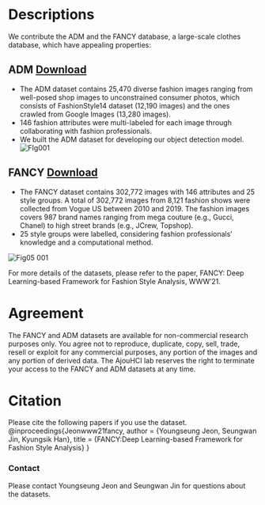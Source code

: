 
# Descriptions
We contribute the ADM and the FANCY database, a large-scale clothes database, which have appealing properties:

## ADM  [Download](https://drive.google.com/drive/folders/1rvd5D0vv2MrMEaZZpmeJ2ny6Tn44DyA-?usp=sharing)
- The ADM dataset contains 25,470 diverse fashion images ranging from well-posed shop images to unconstrained consumer photos, which consists of FashionStyle14 dataset (12,190 images) and the ones crawled from Google Images (13,280 images).
- 146 fashion attributes were multi-labeled for each image through collaborating with fashion professionals.
- We built the ADM dataset for developing our object detection model. 
![FIg001](https://user-images.githubusercontent.com/30140635/107113079-d8b8a380-689f-11eb-9d7e-99d18c15b5e4.jpeg)


## FANCY  [Download](https://drive.google.com/drive/folders/1abIiasmgCSdvNpEDJM9-2iaURlTQh8PY?usp=sharing)
- The FANCY dataset contains 302,772 images with 146 attributes and 25 style groups.
A total of 302,772 images from 8,121 fashion shows were collected from Vogue US between 2010 and 2019. The fashion images covers 987 brand names ranging from mega couture (e.g., Gucci, Chanel) to high street brands (e.g., JCrew, Topshop).
- 25 style groups were labelled, considering fashion professionals’ knowledge and a computational method.


![Fig05 001](https://user-images.githubusercontent.com/30140635/107113084-e2420b80-689f-11eb-89ab-7251ecdf02e5.jpeg)


For more details of the datasets, please refer to the paper, FANCY: Deep Learning-based Framework for Fashion Style Analysis, WWW’21. 
 
# Agreement
The FANCY and ADM datasets are available for non-commercial research purposes only.
You agree not to reproduce, duplicate, copy, sell, trade, resell or exploit for any commercial purposes, any portion of the images and any portion of derived data.
The AjouHCI lab reserves the right to terminate your access to the FANCY and ADM datasets at any time.

# Citation
Please cite the following papers if you use the dataset.
@inproceedings{Jeonwww21fancy,
 author = {Youngseung Jeon, Seungwan Jin, Kyungsik Han},
 title = {FANCY:Deep Learning-based Framework for Fashion Style Analysis} }

### Contact
Please contact Youngseung Jeon and Seungwan Jin for questions about the datasets.
